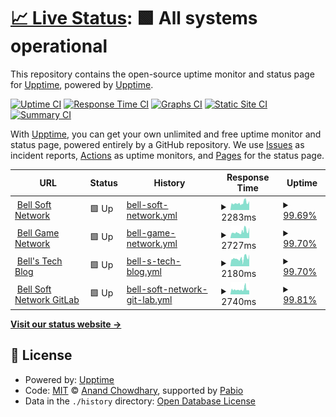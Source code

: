 # [📈 Live Status](https://upptime.github.io/upptime): <!--live status--> **🟩 All systems operational**

This repository contains the open-source uptime monitor and status page for [Upptime](https://upptime.js.org), powered by [Upptime](https://github.com/upptime/upptime).

[![Uptime CI](https://github.com/DragonString/bsn-uptime/workflows/Uptime%20CI/badge.svg)](https://github.com/DragonString/bsn-uptime/actions?query=workflow%3A%22Uptime+CI%22)
[![Response Time CI](https://github.com/DragonString/bsn-uptime/workflows/Response%20Time%20CI/badge.svg)](https://github.com/DragonString/bsn-uptime/actions?query=workflow%3A%22Response+Time+CI%22)
[![Graphs CI](https://github.com/DragonString/bsn-uptime/workflows/Graphs%20CI/badge.svg)](https://github.com/DragonString/bsn-uptime/actions?query=workflow%3A%22Graphs+CI%22)
[![Static Site CI](https://github.com/DragonString/bsn-uptime/workflows/Static%20Site%20CI/badge.svg)](https://github.com/DragonString/bsn-uptime/actions?query=workflow%3A%22Static+Site+CI%22)
[![Summary CI](https://github.com/DragonString/bsn-uptime/workflows/Summary%20CI/badge.svg)](https://github.com/DragonString/bsn-uptime/actions?query=workflow%3A%22Summary+CI%22)

With [Upptime](https://upptime.js.org), you can get your own unlimited and free uptime monitor and status page, powered entirely by a GitHub repository. We use [Issues](https://github.com/upptime/upptime/issues) as incident reports, [Actions](https://github.com/DragonString/bsn-uptime/actions) as uptime monitors, and [Pages](https://upptime.github.io/upptime) for the status page.

<!--start: status pages-->
<!-- This summary is generated by Upptime (https://github.com/upptime/upptime) -->
<!-- Do not edit this manually, your changes will be overwritten -->
<!-- prettier-ignore -->
| URL | Status | History | Response Time | Uptime |
| --- | ------ | ------- | ------------- | ------ |
| <img alt="" src="https://icons.duckduckgo.com/ip3/www.bellsoft.net.ico" height="13"> [Bell Soft Network](https://www.bellsoft.net) | 🟩 Up | [bell-soft-network.yml](https://github.com/DragonString/bsn-uptime/commits/HEAD/history/bell-soft-network.yml) | <details><summary><img alt="Response time graph" src="./graphs/bell-soft-network/response-time-week.png" height="20"> 2283ms</summary><br><a href="https://status.bellsoft.net/history/bell-soft-network"><img alt="Response time 2160" src="https://img.shields.io/endpoint?url=https%3A%2F%2Fraw.githubusercontent.com%2FDragonString%2Fbsn-uptime%2FHEAD%2Fapi%2Fbell-soft-network%2Fresponse-time.json"></a><br><a href="https://status.bellsoft.net/history/bell-soft-network"><img alt="24-hour response time 1661" src="https://img.shields.io/endpoint?url=https%3A%2F%2Fraw.githubusercontent.com%2FDragonString%2Fbsn-uptime%2FHEAD%2Fapi%2Fbell-soft-network%2Fresponse-time-day.json"></a><br><a href="https://status.bellsoft.net/history/bell-soft-network"><img alt="7-day response time 2283" src="https://img.shields.io/endpoint?url=https%3A%2F%2Fraw.githubusercontent.com%2FDragonString%2Fbsn-uptime%2FHEAD%2Fapi%2Fbell-soft-network%2Fresponse-time-week.json"></a><br><a href="https://status.bellsoft.net/history/bell-soft-network"><img alt="30-day response time 2160" src="https://img.shields.io/endpoint?url=https%3A%2F%2Fraw.githubusercontent.com%2FDragonString%2Fbsn-uptime%2FHEAD%2Fapi%2Fbell-soft-network%2Fresponse-time-month.json"></a><br><a href="https://status.bellsoft.net/history/bell-soft-network"><img alt="1-year response time 2160" src="https://img.shields.io/endpoint?url=https%3A%2F%2Fraw.githubusercontent.com%2FDragonString%2Fbsn-uptime%2FHEAD%2Fapi%2Fbell-soft-network%2Fresponse-time-year.json"></a></details> | <details><summary><a href="https://status.bellsoft.net/history/bell-soft-network">99.69%</a></summary><a href="https://status.bellsoft.net/history/bell-soft-network"><img alt="All-time uptime 99.72%" src="https://img.shields.io/endpoint?url=https%3A%2F%2Fraw.githubusercontent.com%2FDragonString%2Fbsn-uptime%2FHEAD%2Fapi%2Fbell-soft-network%2Fuptime.json"></a><br><a href="https://status.bellsoft.net/history/bell-soft-network"><img alt="24-hour uptime 100.00%" src="https://img.shields.io/endpoint?url=https%3A%2F%2Fraw.githubusercontent.com%2FDragonString%2Fbsn-uptime%2FHEAD%2Fapi%2Fbell-soft-network%2Fuptime-day.json"></a><br><a href="https://status.bellsoft.net/history/bell-soft-network"><img alt="7-day uptime 99.69%" src="https://img.shields.io/endpoint?url=https%3A%2F%2Fraw.githubusercontent.com%2FDragonString%2Fbsn-uptime%2FHEAD%2Fapi%2Fbell-soft-network%2Fuptime-week.json"></a><br><a href="https://status.bellsoft.net/history/bell-soft-network"><img alt="30-day uptime 99.72%" src="https://img.shields.io/endpoint?url=https%3A%2F%2Fraw.githubusercontent.com%2FDragonString%2Fbsn-uptime%2FHEAD%2Fapi%2Fbell-soft-network%2Fuptime-month.json"></a><br><a href="https://status.bellsoft.net/history/bell-soft-network"><img alt="1-year uptime 99.72%" src="https://img.shields.io/endpoint?url=https%3A%2F%2Fraw.githubusercontent.com%2FDragonString%2Fbsn-uptime%2FHEAD%2Fapi%2Fbell-soft-network%2Fuptime-year.json"></a></details>
| <img alt="" src="https://icons.duckduckgo.com/ip3/game.bellsoft.net.ico" height="13"> [Bell Game Network](https://game.bellsoft.net) | 🟩 Up | [bell-game-network.yml](https://github.com/DragonString/bsn-uptime/commits/HEAD/history/bell-game-network.yml) | <details><summary><img alt="Response time graph" src="./graphs/bell-game-network/response-time-week.png" height="20"> 2727ms</summary><br><a href="https://status.bellsoft.net/history/bell-game-network"><img alt="Response time 2433" src="https://img.shields.io/endpoint?url=https%3A%2F%2Fraw.githubusercontent.com%2FDragonString%2Fbsn-uptime%2FHEAD%2Fapi%2Fbell-game-network%2Fresponse-time.json"></a><br><a href="https://status.bellsoft.net/history/bell-game-network"><img alt="24-hour response time 1711" src="https://img.shields.io/endpoint?url=https%3A%2F%2Fraw.githubusercontent.com%2FDragonString%2Fbsn-uptime%2FHEAD%2Fapi%2Fbell-game-network%2Fresponse-time-day.json"></a><br><a href="https://status.bellsoft.net/history/bell-game-network"><img alt="7-day response time 2727" src="https://img.shields.io/endpoint?url=https%3A%2F%2Fraw.githubusercontent.com%2FDragonString%2Fbsn-uptime%2FHEAD%2Fapi%2Fbell-game-network%2Fresponse-time-week.json"></a><br><a href="https://status.bellsoft.net/history/bell-game-network"><img alt="30-day response time 2433" src="https://img.shields.io/endpoint?url=https%3A%2F%2Fraw.githubusercontent.com%2FDragonString%2Fbsn-uptime%2FHEAD%2Fapi%2Fbell-game-network%2Fresponse-time-month.json"></a><br><a href="https://status.bellsoft.net/history/bell-game-network"><img alt="1-year response time 2433" src="https://img.shields.io/endpoint?url=https%3A%2F%2Fraw.githubusercontent.com%2FDragonString%2Fbsn-uptime%2FHEAD%2Fapi%2Fbell-game-network%2Fresponse-time-year.json"></a></details> | <details><summary><a href="https://status.bellsoft.net/history/bell-game-network">99.70%</a></summary><a href="https://status.bellsoft.net/history/bell-game-network"><img alt="All-time uptime 99.73%" src="https://img.shields.io/endpoint?url=https%3A%2F%2Fraw.githubusercontent.com%2FDragonString%2Fbsn-uptime%2FHEAD%2Fapi%2Fbell-game-network%2Fuptime.json"></a><br><a href="https://status.bellsoft.net/history/bell-game-network"><img alt="24-hour uptime 100.00%" src="https://img.shields.io/endpoint?url=https%3A%2F%2Fraw.githubusercontent.com%2FDragonString%2Fbsn-uptime%2FHEAD%2Fapi%2Fbell-game-network%2Fuptime-day.json"></a><br><a href="https://status.bellsoft.net/history/bell-game-network"><img alt="7-day uptime 99.70%" src="https://img.shields.io/endpoint?url=https%3A%2F%2Fraw.githubusercontent.com%2FDragonString%2Fbsn-uptime%2FHEAD%2Fapi%2Fbell-game-network%2Fuptime-week.json"></a><br><a href="https://status.bellsoft.net/history/bell-game-network"><img alt="30-day uptime 99.73%" src="https://img.shields.io/endpoint?url=https%3A%2F%2Fraw.githubusercontent.com%2FDragonString%2Fbsn-uptime%2FHEAD%2Fapi%2Fbell-game-network%2Fuptime-month.json"></a><br><a href="https://status.bellsoft.net/history/bell-game-network"><img alt="1-year uptime 99.73%" src="https://img.shields.io/endpoint?url=https%3A%2F%2Fraw.githubusercontent.com%2FDragonString%2Fbsn-uptime%2FHEAD%2Fapi%2Fbell-game-network%2Fuptime-year.json"></a></details>
| <img alt="" src="https://icons.duckduckgo.com/ip3/tech.softbell.net.ico" height="13"> [Bell's Tech Blog](https://tech.softbell.net) | 🟩 Up | [bell-s-tech-blog.yml](https://github.com/DragonString/bsn-uptime/commits/HEAD/history/bell-s-tech-blog.yml) | <details><summary><img alt="Response time graph" src="./graphs/bell-s-tech-blog/response-time-week.png" height="20"> 2180ms</summary><br><a href="https://status.bellsoft.net/history/bell-s-tech-blog"><img alt="Response time 2107" src="https://img.shields.io/endpoint?url=https%3A%2F%2Fraw.githubusercontent.com%2FDragonString%2Fbsn-uptime%2FHEAD%2Fapi%2Fbell-s-tech-blog%2Fresponse-time.json"></a><br><a href="https://status.bellsoft.net/history/bell-s-tech-blog"><img alt="24-hour response time 1626" src="https://img.shields.io/endpoint?url=https%3A%2F%2Fraw.githubusercontent.com%2FDragonString%2Fbsn-uptime%2FHEAD%2Fapi%2Fbell-s-tech-blog%2Fresponse-time-day.json"></a><br><a href="https://status.bellsoft.net/history/bell-s-tech-blog"><img alt="7-day response time 2180" src="https://img.shields.io/endpoint?url=https%3A%2F%2Fraw.githubusercontent.com%2FDragonString%2Fbsn-uptime%2FHEAD%2Fapi%2Fbell-s-tech-blog%2Fresponse-time-week.json"></a><br><a href="https://status.bellsoft.net/history/bell-s-tech-blog"><img alt="30-day response time 2107" src="https://img.shields.io/endpoint?url=https%3A%2F%2Fraw.githubusercontent.com%2FDragonString%2Fbsn-uptime%2FHEAD%2Fapi%2Fbell-s-tech-blog%2Fresponse-time-month.json"></a><br><a href="https://status.bellsoft.net/history/bell-s-tech-blog"><img alt="1-year response time 2107" src="https://img.shields.io/endpoint?url=https%3A%2F%2Fraw.githubusercontent.com%2FDragonString%2Fbsn-uptime%2FHEAD%2Fapi%2Fbell-s-tech-blog%2Fresponse-time-year.json"></a></details> | <details><summary><a href="https://status.bellsoft.net/history/bell-s-tech-blog">99.70%</a></summary><a href="https://status.bellsoft.net/history/bell-s-tech-blog"><img alt="All-time uptime 99.73%" src="https://img.shields.io/endpoint?url=https%3A%2F%2Fraw.githubusercontent.com%2FDragonString%2Fbsn-uptime%2FHEAD%2Fapi%2Fbell-s-tech-blog%2Fuptime.json"></a><br><a href="https://status.bellsoft.net/history/bell-s-tech-blog"><img alt="24-hour uptime 100.00%" src="https://img.shields.io/endpoint?url=https%3A%2F%2Fraw.githubusercontent.com%2FDragonString%2Fbsn-uptime%2FHEAD%2Fapi%2Fbell-s-tech-blog%2Fuptime-day.json"></a><br><a href="https://status.bellsoft.net/history/bell-s-tech-blog"><img alt="7-day uptime 99.70%" src="https://img.shields.io/endpoint?url=https%3A%2F%2Fraw.githubusercontent.com%2FDragonString%2Fbsn-uptime%2FHEAD%2Fapi%2Fbell-s-tech-blog%2Fuptime-week.json"></a><br><a href="https://status.bellsoft.net/history/bell-s-tech-blog"><img alt="30-day uptime 99.73%" src="https://img.shields.io/endpoint?url=https%3A%2F%2Fraw.githubusercontent.com%2FDragonString%2Fbsn-uptime%2FHEAD%2Fapi%2Fbell-s-tech-blog%2Fuptime-month.json"></a><br><a href="https://status.bellsoft.net/history/bell-s-tech-blog"><img alt="1-year uptime 99.73%" src="https://img.shields.io/endpoint?url=https%3A%2F%2Fraw.githubusercontent.com%2FDragonString%2Fbsn-uptime%2FHEAD%2Fapi%2Fbell-s-tech-blog%2Fuptime-year.json"></a></details>
| <img alt="" src="https://icons.duckduckgo.com/ip3/gitlab.bellsoft.net.ico" height="13"> [Bell Soft Network GitLab](https://gitlab.bellsoft.net) | 🟩 Up | [bell-soft-network-git-lab.yml](https://github.com/DragonString/bsn-uptime/commits/HEAD/history/bell-soft-network-git-lab.yml) | <details><summary><img alt="Response time graph" src="./graphs/bell-soft-network-git-lab/response-time-week.png" height="20"> 2740ms</summary><br><a href="https://status.bellsoft.net/history/bell-soft-network-git-lab"><img alt="Response time 2604" src="https://img.shields.io/endpoint?url=https%3A%2F%2Fraw.githubusercontent.com%2FDragonString%2Fbsn-uptime%2FHEAD%2Fapi%2Fbell-soft-network-git-lab%2Fresponse-time.json"></a><br><a href="https://status.bellsoft.net/history/bell-soft-network-git-lab"><img alt="24-hour response time 2058" src="https://img.shields.io/endpoint?url=https%3A%2F%2Fraw.githubusercontent.com%2FDragonString%2Fbsn-uptime%2FHEAD%2Fapi%2Fbell-soft-network-git-lab%2Fresponse-time-day.json"></a><br><a href="https://status.bellsoft.net/history/bell-soft-network-git-lab"><img alt="7-day response time 2740" src="https://img.shields.io/endpoint?url=https%3A%2F%2Fraw.githubusercontent.com%2FDragonString%2Fbsn-uptime%2FHEAD%2Fapi%2Fbell-soft-network-git-lab%2Fresponse-time-week.json"></a><br><a href="https://status.bellsoft.net/history/bell-soft-network-git-lab"><img alt="30-day response time 2604" src="https://img.shields.io/endpoint?url=https%3A%2F%2Fraw.githubusercontent.com%2FDragonString%2Fbsn-uptime%2FHEAD%2Fapi%2Fbell-soft-network-git-lab%2Fresponse-time-month.json"></a><br><a href="https://status.bellsoft.net/history/bell-soft-network-git-lab"><img alt="1-year response time 2604" src="https://img.shields.io/endpoint?url=https%3A%2F%2Fraw.githubusercontent.com%2FDragonString%2Fbsn-uptime%2FHEAD%2Fapi%2Fbell-soft-network-git-lab%2Fresponse-time-year.json"></a></details> | <details><summary><a href="https://status.bellsoft.net/history/bell-soft-network-git-lab">99.81%</a></summary><a href="https://status.bellsoft.net/history/bell-soft-network-git-lab"><img alt="All-time uptime 99.83%" src="https://img.shields.io/endpoint?url=https%3A%2F%2Fraw.githubusercontent.com%2FDragonString%2Fbsn-uptime%2FHEAD%2Fapi%2Fbell-soft-network-git-lab%2Fuptime.json"></a><br><a href="https://status.bellsoft.net/history/bell-soft-network-git-lab"><img alt="24-hour uptime 100.00%" src="https://img.shields.io/endpoint?url=https%3A%2F%2Fraw.githubusercontent.com%2FDragonString%2Fbsn-uptime%2FHEAD%2Fapi%2Fbell-soft-network-git-lab%2Fuptime-day.json"></a><br><a href="https://status.bellsoft.net/history/bell-soft-network-git-lab"><img alt="7-day uptime 99.81%" src="https://img.shields.io/endpoint?url=https%3A%2F%2Fraw.githubusercontent.com%2FDragonString%2Fbsn-uptime%2FHEAD%2Fapi%2Fbell-soft-network-git-lab%2Fuptime-week.json"></a><br><a href="https://status.bellsoft.net/history/bell-soft-network-git-lab"><img alt="30-day uptime 99.83%" src="https://img.shields.io/endpoint?url=https%3A%2F%2Fraw.githubusercontent.com%2FDragonString%2Fbsn-uptime%2FHEAD%2Fapi%2Fbell-soft-network-git-lab%2Fuptime-month.json"></a><br><a href="https://status.bellsoft.net/history/bell-soft-network-git-lab"><img alt="1-year uptime 99.83%" src="https://img.shields.io/endpoint?url=https%3A%2F%2Fraw.githubusercontent.com%2FDragonString%2Fbsn-uptime%2FHEAD%2Fapi%2Fbell-soft-network-git-lab%2Fuptime-year.json"></a></details>

<!--end: status pages-->

[**Visit our status website →**](https://upptime.github.io/upptime)

## 📄 License

- Powered by: [Upptime](https://github.com/upptime/upptime)
- Code: [MIT](./LICENSE) © [Anand Chowdhary](https://anandchowdhary.com), supported by [Pabio](https://pabio.com)
- Data in the `./history` directory: [Open Database License](https://opendatacommons.org/licenses/odbl/1-0/)
